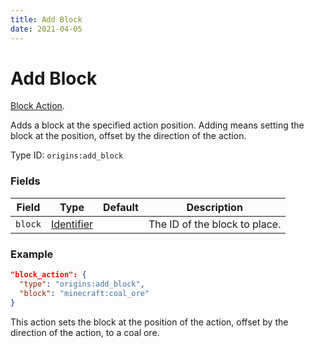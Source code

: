 ```yaml
---
title: Add Block
date: 2021-04-05
---
```

# Add Block

[Block Action](../block_actions.md).

Adds a block at the specified action position. Adding means setting the block at the position, offset by the direction of the action.

Type ID: `origins:add_block`

### Fields

Field  | Type | Default | Description
-------|------|---------|-------------
`block` | [Identifier](../data_types/identifier.md) | | The ID of the block to place.

### Example

```json
"block_action": {
  "type": "origins:add_block",
  "block": "minecraft:coal_ore"
}
```

This action sets the block at the position of the action, offset by the direction of the action, to a coal ore.
